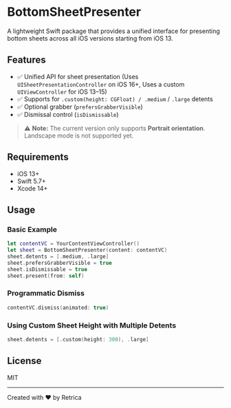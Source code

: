 # BottomSheetPresenter

A lightweight Swift package that provides a unified interface for presenting bottom sheets across all iOS versions starting from iOS 13.


## Features

- ✅ Unified API for sheet presentation (Uses `UISheetPresentationController` on iOS 16+, Uses a custom `UIViewController` for iOS 13–15)
- ✅ Supports for `.custom(height: CGFloat) / .medium` / `.large` detents
- ✅ Optional grabber (`prefersGrabberVisible`)
- ✅ Dismissal control (`isDismissable`)
> ⚠️ **Note:** The current version only supports **Portrait orientation**. Landscape mode is not supported yet.


## Requirements

- iOS 13+
- Swift 5.7+
- Xcode 14+


## Usage

### Basic Example

```swift
let contentVC = YourContentViewController()
let sheet = BottomSheetPresenter(content: contentVC)
sheet.detents = [.medium, .large]
sheet.prefersGrabberVisible = true
sheet.isDismissable = true
sheet.present(from: self)
```

### Programmatic Dismiss

```swift
contentVC.dismiss(animated: true)
```

### Using Custom Sheet Height with Multiple Detents

```swift
sheet.detents = [.custom(height: 300), .large]
```


## License

MIT

---

Created with ❤️ by Retrica
